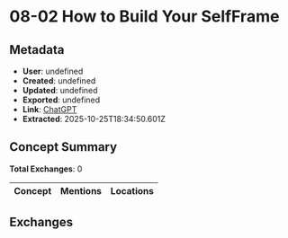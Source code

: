 # **08-02 How to Build Your SelfFrame**

## Metadata

- **User**: undefined
- **Created**: undefined
- **Updated**: undefined
- **Exported**: undefined
- **Link**: [ChatGPT](undefined)
- **Extracted**: 2025-10-25T18:34:50.601Z

## Concept Summary

**Total Exchanges**: 0

| Concept | Mentions | Locations |
|---------|----------|----------|

## Exchanges

